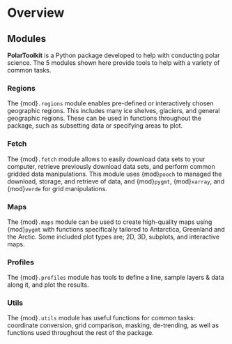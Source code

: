 # Overview

## Modules

**PolarToolkit** is a Python package developed to help with conducting polar
science. The 5 modules shown here provide tools to help with a variety of common
tasks.

### Regions

The {mod}`.regions` module enables pre-defined or interactively chosen geographic regions.
This includes many ice shelves, glaciers, and general geographic regions.
These can be used in functions throughout the package, such as subsetting data or specifying areas to plot.

### Fetch

The {mod}`.fetch` module allows to easily download data sets to your computer, retrieve previously download data
sets, and perform common gridded data manipulations. This module uses {mod}`pooch` to
managed the download, storage, and retrieve of data, and {mod}`pygmt`, {mod}`xarray`, and {mod}`verde` for grid
manipulations.

### Maps

The {mod}`.maps` module can be used to create high-quality maps using {mod}`pygmt` with functions specifically tailored to Antarctica, Greenland and the Arctic. Some included plot types are; 2D, 3D,
subplots, and interactive maps.

### Profiles

The {mod}`.profiles` module has tools to define a line, sample layers & data along it, and plot the results.

### Utils

The {mod}`.utils` module has useful functions for common tasks: coordinate conversion, grid comparison,
masking, de-trending, as well as functions used throughout the rest of the package.
